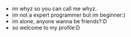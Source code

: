 - im whyz so you can call me whyz.
- im not a expert programmer but im beginner:)
- im alone, anyone wanna be friends?:D
- so welcome to my profile:D
